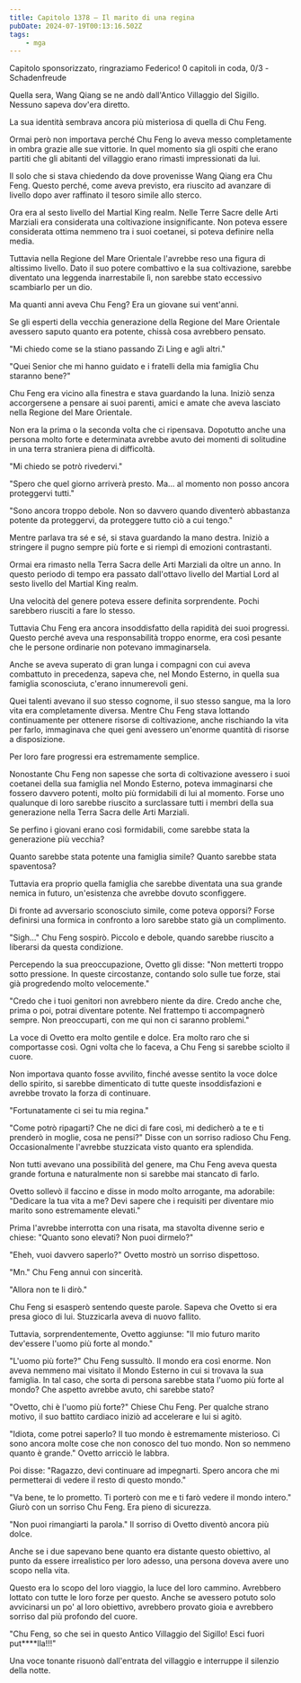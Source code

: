 ```yaml
---
title: Capitolo 1378 – Il marito di una regina
pubDate: 2024-07-19T00:13:16.502Z
tags:
    - mga
---
```



Capitolo sponsorizzato, ringraziamo Federico!
0 capitoli in coda, 0/3
-Schadenfreude


Quella sera, Wang Qiang se ne andò dall'Antico Villaggio del Sigillo. Nessuno sapeva dov'era diretto.


La sua identità sembrava ancora più misteriosa di quella di Chu Feng.


Ormai però non importava perché Chu Feng lo aveva messo completamente in ombra grazie alle sue vittorie. In quel momento sia gli ospiti che erano partiti che gli abitanti del villaggio erano rimasti impressionati da lui.


Il solo che si stava chiedendo da dove provenisse Wang Qiang era Chu Feng. Questo perché, come aveva previsto, era riuscito ad avanzare di livello dopo aver raffinato il tesoro simile allo sterco.


Ora era al sesto livello del Martial King realm. Nelle Terre Sacre delle Arti Marziali era considerata una coltivazione insignificante. Non poteva essere considerata ottima nemmeno tra i suoi coetanei, si poteva definire nella media.


Tuttavia nella Regione del Mare Orientale l'avrebbe reso una figura di altissimo livello. Dato il suo potere combattivo e la sua coltivazione, sarebbe diventato una leggenda inarrestabile lì, non sarebbe stato eccessivo scambiarlo per un dio.


Ma quanti anni aveva Chu Feng? Era un giovane sui vent'anni.


Se gli esperti della vecchia generazione della Regione del Mare Orientale avessero saputo quanto era potente, chissà cosa avrebbero pensato.


"Mi chiedo come se la stiano passando Zi Ling e agli altri."


"Quei Senior che mi hanno guidato e i fratelli della mia famiglia Chu staranno bene?"


Chu Feng era vicino alla finestra e stava guardando la luna. Iniziò senza accorgersene a pensare ai suoi parenti, amici e amate che aveva lasciato nella Regione del Mare Orientale.


Non era la prima o la seconda volta che ci ripensava. Dopotutto anche una persona molto forte e determinata avrebbe avuto dei momenti di solitudine in una terra straniera piena di difficoltà.


"Mi chiedo se potrò rivedervi."


"Spero che quel giorno arriverà presto. Ma... al momento non posso ancora proteggervi tutti."


"Sono ancora troppo debole. Non so davvero quando diventerò abbastanza potente da proteggervi, da proteggere tutto ciò a cui tengo."


Mentre parlava tra sé e sé, si stava guardando la mano destra. Iniziò a stringere il pugno sempre più forte e si riempì di emozioni contrastanti.


Ormai era rimasto nella Terra Sacra delle Arti Marziali da oltre un anno. In questo periodo di tempo era passato dall'ottavo livello del Martial Lord al sesto livello del Martial King realm.


Una velocità del genere poteva essere definita sorprendente. Pochi sarebbero riusciti a fare lo stesso.


Tuttavia Chu Feng era ancora insoddisfatto della rapidità dei suoi progressi. Questo perché aveva una responsabilità troppo enorme, era così pesante che le persone ordinarie non potevano immaginarsela.


Anche se aveva superato di gran lunga i compagni con cui aveva combattuto in precedenza, sapeva che, nel Mondo Esterno, in quella sua famiglia sconosciuta, c'erano innumerevoli geni.


Quei talenti avevano il suo stesso cognome, il suo stesso sangue, ma la loro vita era completamente diversa. Mentre Chu Feng stava lottando continuamente per ottenere risorse di coltivazione, anche rischiando la vita per farlo, immaginava che quei geni avessero un'enorme quantità di risorse a disposizione.


Per loro fare progressi era estremamente semplice.


Nonostante Chu Feng non sapesse che sorta di coltivazione avessero i suoi coetanei della sua famiglia nel Mondo Esterno, poteva immaginarsi che fossero davvero potenti, molto più formidabili di lui al momento. Forse uno qualunque di loro sarebbe riuscito a surclassare tutti i membri della sua generazione nella Terra Sacra delle Arti Marziali.


Se perfino i giovani erano così formidabili, come sarebbe stata la generazione più vecchia?


Quanto sarebbe stata potente una famiglia simile? Quanto sarebbe stata spaventosa?


Tuttavia era proprio quella famiglia che sarebbe diventata una sua grande nemica in futuro, un'esistenza che avrebbe dovuto sconfiggere.


Di fronte ad avversario sconosciuto simile, come poteva opporsi? Forse definirsi una formica in confronto a loro sarebbe stato già un complimento.


"Sigh..." Chu Feng sospirò. Piccolo e debole, quando sarebbe riuscito a liberarsi da questa condizione.


Percependo la sua preoccupazione, Ovetto gli disse: "Non metterti troppo sotto pressione. In queste circostanze, contando solo sulle tue forze, stai già progredendo molto velocemente."


"Credo che i tuoi genitori non avrebbero niente da dire. Credo anche che, prima o poi, potrai diventare potente. Nel frattempo ti accompagnerò sempre. Non preoccuparti, con me qui non ci saranno problemi."


La voce di Ovetto era molto gentile e dolce. Era molto raro che si comportasse così. Ogni volta che lo faceva, a Chu Feng si sarebbe sciolto il cuore.


Non importava quanto fosse avvilito, finché avesse sentito la voce dolce dello spirito, si sarebbe dimenticato di tutte queste insoddisfazioni e avrebbe trovato la forza di continuare.


"Fortunatamente ci sei tu mia regina."


"Come potrò ripagarti? Che ne dici di fare così, mi dedicherò a te e ti prenderò in moglie, cosa ne pensi?" Disse con un sorriso radioso Chu Feng. Occasionalmente l'avrebbe stuzzicata visto quanto era splendida.


Non tutti avevano una possibilità del genere, ma Chu Feng aveva questa grande fortuna e naturalmente non si sarebbe mai stancato di farlo.


Ovetto sollevò il faccino e disse in modo molto arrogante, ma adorabile: "Dedicare la tua vita a me? Devi sapere che i requisiti per diventare mio marito sono estremamente elevati."


Prima l'avrebbe interrotta con una risata, ma stavolta divenne serio e chiese: "Quanto sono elevati? Non puoi dirmelo?"


"Eheh, vuoi davvero saperlo?" Ovetto mostrò un sorriso dispettoso.


"Mn." Chu Feng annuì con sincerità.


"Allora non te li dirò."


Chu Feng si esasperò sentendo queste parole. Sapeva che Ovetto si era presa gioco di lui. Stuzzicarla aveva di nuovo fallito.


Tuttavia, sorprendentemente, Ovetto aggiunse: "Il mio futuro marito dev'essere l'uomo più forte al mondo."


"L'uomo più forte?" Chu Feng sussultò. Il mondo era così enorme. Non aveva nemmeno mai visitato il Mondo Esterno in cui si trovava la sua famiglia. In tal caso, che sorta di persona sarebbe stata l'uomo più forte al mondo? Che aspetto avrebbe avuto, chi sarebbe stato?


"Ovetto, chi è l'uomo più forte?" Chiese Chu Feng. Per qualche strano motivo, il suo battito cardiaco iniziò ad accelerare e lui si agitò.


"Idiota, come potrei saperlo? Il tuo mondo è estremamente misterioso. Ci sono ancora molte cose che non conosco del tuo mondo. Non so nemmeno quanto è grande." Ovetto arricciò le labbra.


Poi disse: "Ragazzo, devi continuare ad impegnarti. Spero ancora che mi permetterai di vedere il resto di questo mondo."


"Va bene, te lo prometto. Ti porterò con me e ti farò vedere il mondo intero." Giurò con un sorriso Chu Feng. Era pieno di sicurezza.


"Non puoi rimangiarti la parola." Il sorriso di Ovetto diventò ancora più dolce.


Anche se i due sapevano bene quanto era distante questo obiettivo, al punto da essere irrealistico per loro adesso, una persona doveva avere uno scopo nella vita.


Questo era lo scopo del loro viaggio, la luce del loro cammino. Avrebbero lottato con tutte le loro forze per questo. Anche se avessero potuto solo avvicinarsi un po' al loro obiettivo, avrebbero provato gioia e avrebbero sorriso dal più profondo del cuore.


"Chu Feng, so che sei in questo Antico Villaggio del Sigillo! Esci fuori put****lla!!!"


Una voce tonante risuonò dall'entrata del villaggio e interruppe il silenzio della notte.
                                


                                




